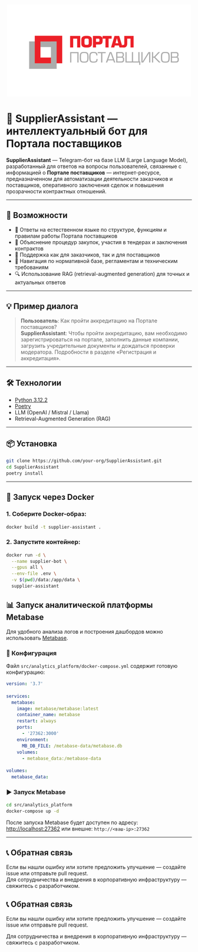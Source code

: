 
<p align="center">
  <img src="extensions/images/logo.png" alt="SupplierAssistant Logo" width="500"/>
</p>


# 🧾 SupplierAssistant — интеллектуальный бот для Портала поставщиков



**SupplierAssistant** — Telegram-бот на базе LLM (Large Language Model), разработанный для ответов на вопросы пользователей, связанные с информацией о **Портале поставщиков** — интернет-ресурсе, предназначенном для автоматизации деятельности заказчиков и поставщиков, оперативного заключения сделок и повышения прозрачности контрактных отношений.

---

## 🚀 Возможности

- 🤖 Ответы на естественном языке по структуре, функциям и правилам работы Портала поставщиков  
- 📄 Объяснение процедур закупок, участия в тендерах и заключения контрактов  
- 🏢 Поддержка как для заказчиков, так и для поставщиков  
- 📌 Навигация по нормативной базе, регламентам и техническим требованиям  
- 🔍 Использование RAG (retrieval-augmented generation) для точных и актуальных ответов  

---

## 💡 Пример диалога

> **Пользователь**: Как пройти аккредитацию на Портале поставщиков?  
> **SupplierAssistant**: Чтобы пройти аккредитацию, вам необходимо зарегистрироваться на портале, заполнить данные компании, загрузить учредительные документы и дождаться проверки модератора. Подробности в разделе «Регистрация и аккредитация».

---

## 🛠️ Технологии

- [Python 3.12.2](https://www.python.org/)
- [Poetry](https://python-poetry.org/)
- LLM (OpenAI / Mistral / Llama)
- Retrieval-Augmented Generation (RAG)

---

## 📦 Установка

```bash
git clone https://github.com/your-org/SupplierAssistant.git
cd SupplierAssistant
poetry install
```

---

## 🐳 Запуск через Docker

### 1. Соберите Docker-образ:

```bash
docker build -t supplier-assistant .
```

### 2. Запустите контейнер:

```bash
docker run -d \
  --name supplier-bot \
  --gpus all \
  --env-file .env \
  -v $(pwd)/data:/app/data \
  supplier-assistant
```

## 📊 Запуск аналитической платформы Metabase

Для удобного анализа логов и построения дашбордов можно использовать [Metabase](https://www.metabase.com/).

### 📁 Конфигурация

Файл `src/analytics_platform/docker-compose.yml` содержит готовую конфигурацию:

```yaml
version: '3.7'

services:
  metabase:
    image: metabase/metabase:latest
    container_name: metabase
    restart: always
    ports:
      - '27362:3000'
    environment:
      MB_DB_FILE: /metabase-data/metabase.db
    volumes:
      - metabase_data:/metabase-data

volumes:
  metabase_data:
```

### ▶️ Запуск Metabase

```bash
cd src/analytics_platform
docker-compose up -d
```

После запуска Metabase будет доступен по адресу:  
[http://localhost:27362](http://localhost:27362) или внешне: `http://<ваш-ip>:27362`

---

## 📞 Обратная связь

Если вы нашли ошибку или хотите предложить улучшение — создайте issue или отправьте pull request.  
Для сотрудничества и внедрения в корпоративную инфраструктуру — свяжитесь с разработчиком.

## 📞 Обратная связь

Если вы нашли ошибку или хотите предложить улучшение — создайте issue или отправьте pull request.  

Для сотрудничества и внедрения в корпоративную инфраструктуру — свяжитесь с разработчиком.
